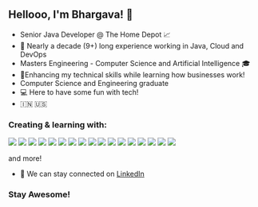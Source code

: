 ## Hellooo, I'm Bhargava! 👋

- Senior Java Developer @ The Home Depot 📈
- 💪 Nearly a decade (9+) long experience working in Java, Cloud and DevOps
- Masters Engineering - Computer Science and Artificial Intelligence 🎓
- 🌱Enhancing my technical skills while learning how businesses work!
- Computer Science and Engineering graduate 
- 💻 Here to have some fun with tech!
-  🇮🇳 🇺🇸


### Creating & learning with:

![](https://img.shields.io/badge/Java-informational?style=flat&logo=<LOGO_NAME>&logoColor=white&color=1E90FF)
![](https://img.shields.io/badge/Python-informational?style=flat&logo=<LOGO_NAME>&logoColor=white&color=120A8F)
![](https://img.shields.io/badge/C-informational?style=flat&logo=<LOGO_NAME>&logoColor=white&color=3299CC)
![](https://img.shields.io/badge/SQL-informational?style=flat&logo=<LOGO_NAME>&logoColor=white&color=008080)
![](https://img.shields.io/badge/AWS-informational?style=flat&logo=<LOGO_NAME>&logoColor=white&color=008080)
![](https://img.shields.io/badge/PowerBI-informational?style=flat&logo=<LOGO_NAME>&logoColor=white&color=3299CC)
![](https://img.shields.io/badge/Tableau-informational?style=flat&logo=<LOGO_NAME>&logoColor=white&color=3299CC)
![](https://img.shields.io/badge/Html-informational?style=flat&logo=<LOGO_NAME>&logoColor=white&color=120A8F)
![](https://img.shields.io/badge/CSS-informational?style=flat&logo=<LOGO_NAME>&logoColor=white&color=3299CC)
![](https://img.shields.io/badge/Angular-informational?style=flat&logo=<LOGO_NAME>&logoColor=white&color=1E90FF)
![](https://img.shields.io/badge/Vue.js-informational?style=flat&logo=<LOGO_NAME>&logoColor=white&color=008080)
![](https://img.shields.io/badge/TypeScript-informational?style=flat&logo=<LOGO_NAME>&logoColor=white&color=3299CC)
![](https://img.shields.io/badge/Spring-informational?style=flat&logo=<LOGO_NAME>&logoColor=white&color=120A8F)
![](https://img.shields.io/badge/Docker-informational?style=flat&logo=<LOGO_NAME>&logoColor=white&color=1E90FF)
![](https://img.shields.io/badge/Kafka-informational?style=flat&logo=<LOGO_NAME>&logoColor=white&color=120A8F)
![](https://img.shields.io/badge/Kubernetes-informational?style=flat&logo=<LOGO_NAME>&logoColor=white&color=008080)
![](https://img.shields.io/badge/Jenkins-informational?style=flat&logo=<LOGO_NAME>&logoColor=white&color=3299CC)


and more!

- 🤝 We can stay connected on <a href="https://www.linkedin.com/in/bhargava-s-success/">LinkedIn</a>

### **Stay Awesome!**


